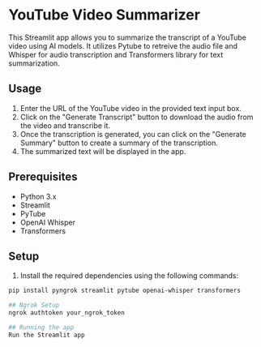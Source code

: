 # YouTube Video Summarizer

This Streamlit app allows you to summarize the transcript of a YouTube video using AI models. It utilizes Pytube to retreive the audio file and  Whisper for audio transcription and Transformers library for text summarization.

## Usage

1. Enter the URL of the YouTube video in the provided text input box.
2. Click on the "Generate Transcript" button to download the audio from the video and transcribe it.
3. Once the transcription is generated, you can click on the "Generate Summary" button to create a summary of the transcription.
4. The summarized text will be displayed in the app.

## Prerequisites

- Python 3.x
- Streamlit
- PyTube
- OpenAI Whisper
- Transformers

## Setup

1. Install the required dependencies using the following commands:

```bash
pip install pyngrok streamlit pytube openai-whisper transformers

## Ngrok Setup
ngrok authtoken your_ngrok_token

## Running the app
Run the Streamlit app

